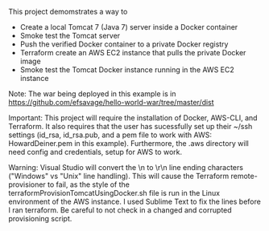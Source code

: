 This project demomstrates a way to

* Create a local Tomcat 7 (Java 7) server inside a Docker container
* Smoke test the Tomcat server
* Push the verified Docker container to a private Docker registry
* Terraform create an AWS EC2 instance that pulls the private Docker image
* Smoke test the Tomcat Docker instance running in the AWS EC2 instance

Note: The war being deployed in this example is in https://github.com/efsavage/hello-world-war/tree/master/dist

Important: This project will require the installation of Docker, AWS-CLI, and Terraform.  It also requires that the user has sucessfully set up their ~/ssh settings (id_rsa, id_rsa.pub, and a pem file to work with AWS: HowardDeiner.pem in this example).  Furthermore, the .aws directory will need config and credentials, setup for AWS to work. 

Warning: Visual Studio will convert the \n to \r\n line ending characters ("Windows" vs "Unix" line handling).  This will cause the Terraform remote-provisioner to fail, as the style of the terraformProvisionTomcatUsingDocker.sh file is run in the Linux environment of the AWS instance.  I used Sublime Text to fix the lines before I ran terraform.  Be careful to not check in a changed and corrupted provisioning script.
